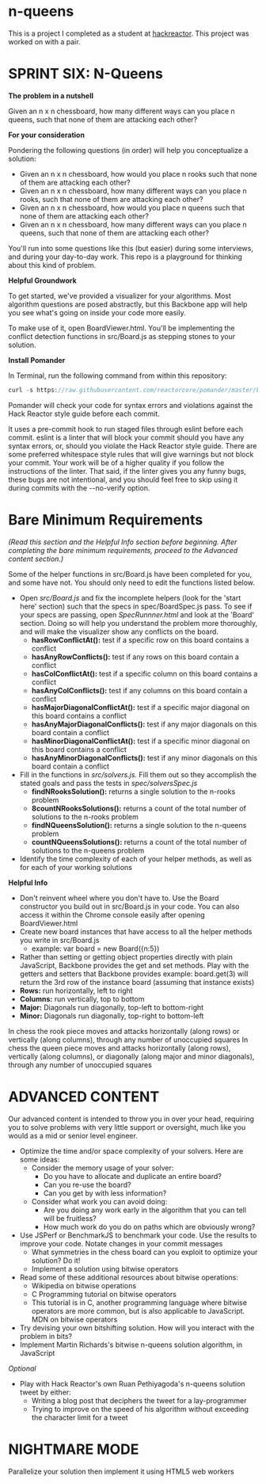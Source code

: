 # n-queens
This is a project I completed as a student at [hackreactor](http://hackreactor.com). This project was worked on with a pair.

# SPRINT SIX: N-Queens

**The problem in a nutshell**

Given an n x n chessboard, how many different ways can you place n queens, such that none of them are attacking each other?

**For your consideration**

Pondering the following questions (in order) will help you conceptualize a solution:

* Given an n x n chessboard, how would you place n rooks such that none of them are attacking each other?
* Given an n x n chessboard, how many different ways can you place n rooks, such that none of them are attacking each other?
* Given an n x n chessboard, how would you place n queens such that none of them are attacking each other?
* Given an n x n chessboard, how many different ways can you place n queens, such that none of them are attacking each other?

You'll run into some questions like this (but easier) during some interviews, and during your day-to-day work. This repo is a playground for thinking about this kind of problem.

**Helpful Groundwork**

To get started, we've provided a visualizer for your algorithms. Most algorithm questions are posed abstractly, but this Backbone app will help you see what's going on inside your code more easily.

To make use of it, open BoardViewer.html. You'll be implementing the conflict detection functions in src/Board.js as stepping stones to your solution.

**Install Pomander**

In Terminal, run the following command from within this repository:
```javascript
curl -s https://raw.githubusercontent.com/reactorcore/pomander/master/bin/install | bash
```
Pomander will check your code for syntax errors and violations against the Hack Reactor style guide before each commit.


It uses a pre-commit hook to run staged files through eslint before each commit. eslint is a linter that will block your commit should you have any syntax errors, or, should you violate the Hack Reactor style guide. There are some preferred whitespace style rules that will give warnings but not block your commit. Your work will be of a higher quality if you follow the instructions of the linter. That said, if the linter gives you any funny bugs, these bugs are not intentional, and you should feel free to skip using it during commits with the --no-verify option.

# Bare Minimum Requirements
*(Read this section and the Helpful Info section before beginning. After completing the bare minimum requirements, proceed to the Advanced content section.)*

Some of the helper functions in src/Board.js have been completed for you, and some have not. You should only need to edit the functions listed below.

* Open *src/Board.js* and fix the incomplete helpers (look for the 'start here' section) such that the specs in spec/BoardSpec.js pass. To see if your specs are passing, open *SpecRunnner.html* and look at the 'Board' section. Doing so will help you understand the problem more thoroughly, and will make the visualizer show any conflicts on the board.
  * **hasRowConflictAt():** test if a specific row on this board contains a conflict
  * **hasAnyRowConflicts():** test if any rows on this board contain a conflict
  * **hasColConflictAt():** test if a specific column on this board contains a conflict
  * **hasAnyColConflicts():** test if any columns on this board contain a conflict
  * **hasMajorDiagonalConflictAt():** test if a specific major diagonal on this board contains a conflict
  * **hasAnyMajorDiagonalConflicts():** test if any major diagonals on this board contain a conflict
  * **hasMinorDiagonalConflictAt():** test if a specific minor diagonal on this board contains a conflict
  * **hasAnyMinorDiagonalConflicts():** test if any minor diagonals on this board contain a conflict
* Fill in the functions in *src/solvers.js.* Fill them out so they accomplish the stated goals and pass the tests in *spec/solversSpec.js*
  * **findNRooksSolution():** returns a single solution to the n-rooks problem
  * **8countNRooksSolutions():** returns a count of the total number of solutions to the n-rooks problem
  * **findNQueensSolution():** returns a single solution to the n-queens problem
  * **countNQueensSolutions():** returns a count of the total number of solutions to the n-queens problem
* Identify the time complexity of each of your helper methods, as well as for each of your working solutions

**Helpful Info**
* Don't reinvent wheel where you don't have to. Use the Board constructor you build out in src/Board.js in your code. You can also access it within the Chrome console easily after opening BoardViewer.html
* Create new board instances that have access to all the helper methods you write in src/Board.js
  * example: var board = new Board({n:5})
* Rather than setting or getting object properties directly with plain JavaScript, Backbone provides the get and set methods. Play with the getters and setters that Backbone provides
example: board.get(3) will return the 3rd row of the instance board (assuming that instance exists)
* **Rows:** run horizontally, left to right
* **Columns:** run vertically, top to bottom
* **Major:** Diagonals run diagonally, top-left to bottom-right
* **Minor:** Diagonals run diagonally, top-right to bottom-left

In chess the rook piece moves and attacks horizontally (along rows) or vertically (along columns), through any number of unoccupied squares
In chess the queen piece moves and attacks horizontally (along rows), vertically (along columns), or diagonally (along major and minor diagonals), through any number of unoccupied squares

# ADVANCED CONTENT
Our advanced content is intended to throw you in over your head, requiring you to solve problems with very little support or oversight, much like you would as a mid or senior level engineer.
* Optimize the time and/or space complexity of your solvers. Here are some ideas:
  * Consider the memory usage of your solver:
    * Do you have to allocate and duplicate an entire board?
    * Can you re-use the board?
    * Can you get by with less information?
  * Consider what work you can avoid doing:
    * Are you doing any work early in the algorithm that you can tell will be fruitless?
    * How much work do you do on paths which are obviously wrong?
* Use JSPerf or BenchmarkJS to benchmark your code. Use the results to improve your code. Notate changes in your commit messages
  * What symmetries in the chess board can you exploit to optimize your solution? Do it!
  * Implement a solution using bitwise operators
* Read some of these additional resources about bitwise operations:
  * Wikipedia on bitwise operations
  * C Programming tutorial on bitwise operators
  * This tutorial is in C, another programming language where bitwise operators are more common, but is also applicable to JavaScript.
MDN on bitwise operators
* Try devising your own bitshifting solution. How will you interact with the problem in bits?
* Implement Martin Richards's bitwise n-queens solution algorithm, in JavaScript

*Optional*

* Play with Hack Reactor's own Ruan Pethiyagoda's n-queens solution tweet by either:
  * Writing a blog post that deciphers the tweet for a lay-programmer
  * Trying to improve on the speed of his algorithm without exceeding the character limit for a tweet

# NIGHTMARE MODE
Parallelize your solution then implement it using HTML5 web workers
